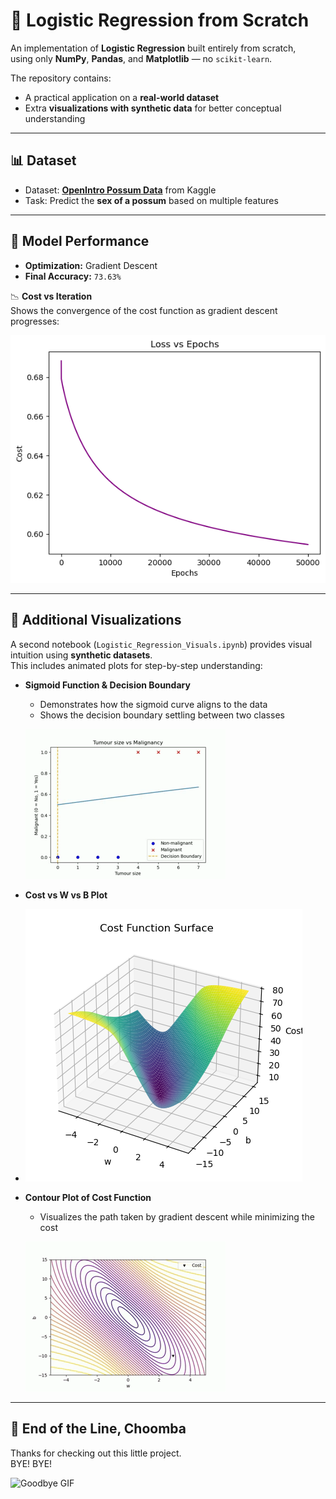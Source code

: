 # 🔐 Logistic Regression from Scratch

An implementation of **Logistic Regression** built entirely from scratch,  
using only **NumPy**, **Pandas**, and **Matplotlib** — no `scikit-learn`.  

The repository contains:
- A practical application on a **real-world dataset**  
- Extra **visualizations with synthetic data** for better conceptual understanding  

---

## 📊 Dataset
- Dataset: **[OpenIntro Possum Data](https://www.kaggle.com/datasets/abrambeyer/openintro-possum)** from Kaggle  
- Task: Predict the **sex of a possum** based on multiple features  

---

## 🚀 Model Performance
- **Optimization:** Gradient Descent   
- **Final Accuracy:** `73.63%`  

📉 **Cost vs Iteration**  
Shows the convergence of the cost function as gradient descent progresses:  

![Cost vs Iteration](Images/output.png)

---

## 📂 Additional Visualizations
A second notebook (`Logistic_Regression_Visuals.ipynb`) provides visual intuition using **synthetic datasets**.  
This includes animated plots for step-by-step understanding:

- **Sigmoid Function & Decision Boundary**  
  - Demonstrates how the sigmoid curve aligns to the data  
  - Shows the decision boundary settling between two classes  

  ![Sigmoid & Boundary](Images/logistic.gif)

- **Cost vs W vs B Plot**

- ![cost](Images/cost.png)

- **Contour Plot of Cost Function**  
  - Visualizes the path taken by gradient descent while minimizing the cost  

  ![Contour Plot](Images/contour.gif)

---

## 🌃 End of the Line, Choomba  

Thanks for checking out this little project.  
BYE! BYE!

![Goodbye GIF](Images/Johnny.gif)
